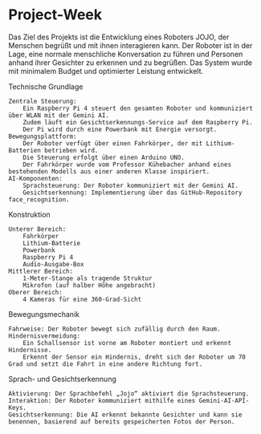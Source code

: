 # Project-Week
Das Ziel des Projekts ist die Entwicklung eines Roboters JOJO, der Menschen begrüßt und mit ihnen interagieren kann. Der Roboter ist in der Lage, eine normale menschliche Konversation zu führen und Personen anhand ihrer Gesichter zu erkennen und zu begrüßen. Das System wurde mit minimalem Budget und optimierter Leistung entwickelt. 

Technische Grundlage

    Zentrale Steuerung:
        Ein Raspberry Pi 4 steuert den gesamten Roboter und kommuniziert über WLAN mit der Gemini AI.
        Zudem läuft ein Gesichtserkennungs-Service auf dem Raspberry Pi.
        Der Pi wird durch eine Powerbank mit Energie versorgt.
    Bewegungsplattform:
        Der Roboter verfügt über einen Fahrkörper, der mit Lithium-Batterien betrieben wird.
        Die Steuerung erfolgt über einen Arduino UNO.
        Der Fahrkörper wurde vom Professor Kühebacher anhand eines bestehenden Modells aus einer anderen Klasse inspiriert.
    AI-Komponenten:
        Sprachsteuerung: Der Roboter kommuniziert mit der Gemini AI.
        Gesichtserkennung: Implementierung über das GitHub-Repository face_recognition.

Konstruktion

    Unterer Bereich:
        Fahrkörper
        Lithium-Batterie
        Powerbank
        Raspberry Pi 4
        Audio-Ausgabe-Box
    Mittlerer Bereich:
        1-Meter-Stange als tragende Struktur
        Mikrofon (auf halber Höhe angebracht)
    Oberer Bereich:
        4 Kameras für eine 360-Grad-Sicht

Bewegungsmechanik

    Fahrweise: Der Roboter bewegt sich zufällig durch den Raum.
    Hindernisvermeidung:
        Ein Schallsensor ist vorne am Roboter montiert und erkennt Hindernisse.
        Erkennt der Sensor ein Hindernis, dreht sich der Roboter um 70 Grad und setzt die Fahrt in eine andere Richtung fort.

Sprach- und Gesichtserkennung

    Aktivierung: Der Sprachbefehl „Jojo“ aktiviert die Sprachsteuerung.
    Interaktion: Der Roboter kommuniziert mithilfe eines Gemini-AI-API-Keys.
    Gesichtserkennung: Die AI erkennt bekannte Gesichter und kann sie benennen, basierend auf bereits gespeicherten Fotos der Person.

